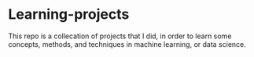 # Learning-projects
This repo is a collecation of projects that I did, in order to learn some concepts, methods, and techniques in machine learning, or data science.
